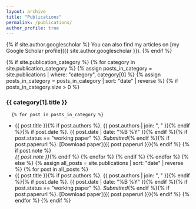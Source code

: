 ```yaml
---
layout: archive
title: "Publications"
permalink: /publications/
author_profile: true
---
```


{% if site.author.googlescholar %}
You can also find my articles on [my Google Scholar profile]({{ site.author.googlescholar }}).
{% endif %}

{% if site.publication_category %}
  {% for category in site.publication_category %}
    {% assign posts_in_category = site.publications | where: "category", category[0] %}
    {% assign posts_in_category = posts_in_category | sort: "date" | reverse %}
    {% if posts_in_category.size > 0 %}
### {{ category[1].title }}
      {% for post in posts_in_category %}
- {{ post.title }}{% if post.authors %}. {{ post.authors | join: ", " }}{% endif %}{% if post.date %}. {{ post.date | date: "%B %Y" }}{% endif %}{% if post.status == "working paper" %}. *Submitted*{% endif %}{% if post.paperurl %}. [Download paper]({{ post.paperurl }}){% endif %}
{% if post.note %}  <br> *{{ post.note }}*{% endif %}
      {% endfor %}
    {% endif %}
  {% endfor %}
{% else %}
  {% assign all_posts = site.publications | sort: "date" | reverse %}
  {% for post in all_posts %}
- {{ post.title }}{% if post.authors %}. {{ post.authors | join: ", " }}{% endif %}{% if post.date %}. {{ post.date | date: "%B %Y" }}{% endif %}{% if post.status == "working paper" %}. *Submitted*{% endif %}{% if post.paperurl %}. [Download paper]({{ post.paperurl }}){% endif %}
  {% endfor %}
{% endif %}
